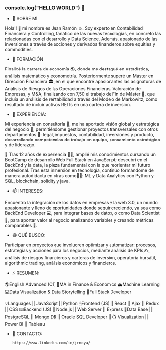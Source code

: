### console.log("HELLO WORLD") 👋

- 🔭 SOBRE MÍ

Hola!! 👋 mi nombre es Juan Ramón ☺. Soy experto en Contabilidad Financiera y Controlling, fanático de las nuevas tecnologías, en concreto las relacionadas con el desarrollo y Data Science. Además, apasionado de las inversiones a través de acciones y derivados financieros sobre equities y commodities.

- 🌱 FORMACIÓN

Finalicé la carrera de economía 🌎, donde me destaqué en estadística, análisis matemático y econometría. Posteriormente superé un Máster en Dirección Financiera 🏛, en el que encontré apasionantes las asignaturas de Análisis de Riesgos de las Operaciones Financieras, Valoración de Empresas, y M&A, finalizando con 7,50 el trabajo de Fin de Máster 🗽, que incluía un análisis de rentabilidad a través del Modelo de Markowitz, como resultado de incluir activos REITs en una cartera de inversión.

- 🤔 EXPERIENCIA:

Mi experiencia en consultoría 🥇, me ha aportado visión global y estratégica del negocio 👔, permitiéndome gestionar proyectos transversales con otros departamentos 🔌: legal, impuestos, contabilidad, inversiones y producto, desarrollando competencias de trabajo en equipo, pensamiento estratégico y de liderazgo.

💬 Tras 12 años de experiencia 🕵️‍♀️, amplié mis conocimientos cursando un BootCamp de desarrollo Web Full Stack en JavaScript; descubrí en el BackEnd y la data, la pieza fundamental con la que reorientar mi futuro profesional. Tras esta inmersión en tecnología, continúo formándome de manera autodidacta en otras como👩‍💻: ML y Data Analytics con Python y SQL, blockchain, solidity y java.

- 📫 INTERESES:

Encuentro la integración de los datos en empresas y la web 3.0, un mundo apasionante y lleno de oportunidades donde seguir creciendo, ya sea como BackEnd Developer 💻, para integrar bases de datos, o como Data Scientist 🔎, para aportar valor al negocio analizando variables y creando métricas comparables 💸.

- 😄 QUÉ BUSCO:

Participar en proyectos que involucren optimizar y automatizar: procesos, estrategias y acciones para los negocios, mediante análisis de KPIs✍, análisis de riesgos financieros y carteras de inversión, operatoria bursátil, algorithmic trading, análisis económicos y financieros.

- ⚡ RESUMEN:

🌎English Advanced (C1)
🚀MA in Finance & Economics
🏔Machine Learning
💻Data Visualization & Data Storytelling
🌈Full Stack Developer

💡Languages || JavaScript || Python
🖱Frontend (JS) || React || Ajax || Redux || CSS
⌨️Backend (JS) || Node.js || Web Server || Express
🔎Data Base || PostgreSQL || Mongo DB || Oracle SQL Developer ||
📺 Visualization || Power BI || Tableau

- 🚎 CONTACTO:

      https://www.linkedin.com/in/jrnoya/
